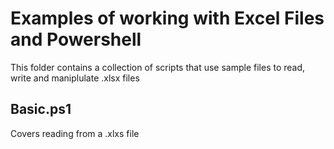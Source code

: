# Examples of working with Excel Files and Powershell
This folder contains a collection of scripts that use sample files
to read, write and maniplulate .xlsx files
## Basic.ps1
Covers reading from a .xlxs file
